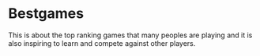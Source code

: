 # Bestgames
This is about the top ranking games that many peoples are playing and it is also inspiring to learn and compete against other players.
